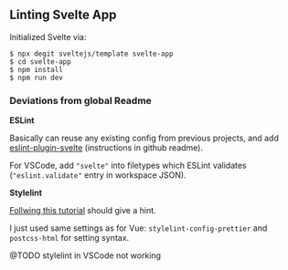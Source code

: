 ## Linting Svelte App

Initialized Svelte via:

```console
$ npx degit sveltejs/template svelte-app
$ cd svelte-app
$ npm install
$ npm run dev
```

### Deviations from global Readme

**ESLint**

Basically can reuse any existing config from previous projects, and add [eslint-plugin-svelte](https://github.com/sveltejs/eslint-plugin-svelte3) (instructions in github readme).

For VSCode, add `"svelte"` into filetypes which ESLint validates (`"eslint.validate"` entry in workspace JSON).

**Stylelint**

[Follwing this tutorial](https://rodneylab.com/stylelint-sveltekit/) should give a hint.

I just used same settings as for Vue: `stylelint-config-prettier` and `postcss-html` for setting syntax.

@TODO stylelint in VSCode not working